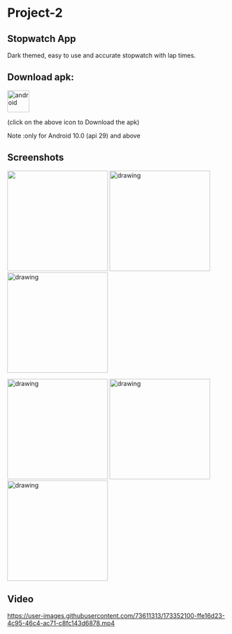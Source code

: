 
# Project-2
## Stopwatch App

Dark themed, easy to use and accurate stopwatch with lap times.


## Download apk:
<a href="https://drive.google.com/file/d/1bf1co6YO7TzqSLv5qp6Dkw6u336B4CoW/view?usp=sharing"  download>
  <img src="https://user-images.githubusercontent.com/73611313/173350418-faa518c8-046d-498f-9027-f9ca53fb9708.svg" alt="android"  width="50" height="50">
</a>


 (click on the above icon to Download the apk)
 
 Note :only for Android 10.0 (api 29) and above
 
 ## Screenshots

 <img src="https://user-images.githubusercontent.com/73611313/173348754-e31241bc-727e-4fb8-91cd-89d6d7c567b1.jpg" width = "230"/> <img src="https://user-images.githubusercontent.com/73611313/173348776-34f6b00f-9ea5-40ad-81e8-dd97097a0527.jpg" alt="drawing" width="230"/> <img src="https://user-images.githubusercontent.com/73611313/173348813-7ea803aa-3248-4c1f-bcf8-6d4d6fce573b.jpg" alt="drawing" width="230"/> 
 


<img src="https://user-images.githubusercontent.com/73611313/173348846-92d11f18-d9ee-444f-972e-0c50faa087a3.jpg" alt="drawing" width="230"/>  <img src="https://user-images.githubusercontent.com/73611313/173348873-09ee8849-ac42-4078-b833-f7fcea55663b.jpg" alt="drawing" width="230"/> <img src="https://user-images.githubusercontent.com/73611313/173348884-08b5f838-0252-4550-91d9-23f70e19d3b5.jpg" alt="drawing" width="230"/>





 
 
## Video

https://user-images.githubusercontent.com/73611313/173352100-ffe16d23-4c95-46c4-ac71-c8fc143d6878.mp4



